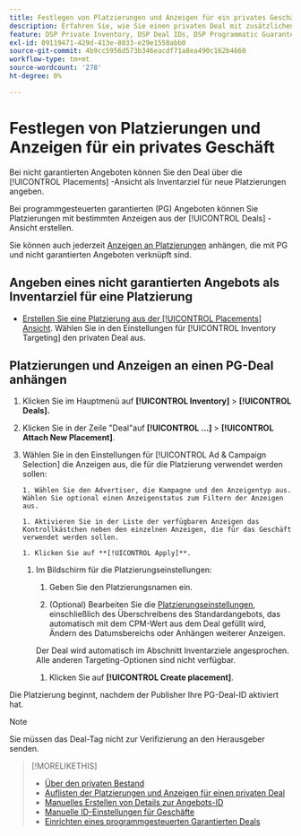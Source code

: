 ```yaml
---
title: Festlegen von Platzierungen und Anzeigen für ein privates Geschäft
description: Erfahren Sie, wie Sie einen privaten Deal mit zusätzlichen Platzierungen und Anzeigen verwenden.
feature: DSP Private Inventory, DSP Deal IDs, DSP Programmatic Guaranteed Deals
exl-id: 09119471-429d-413e-8033-e29e1558abb0
source-git-commit: 4b9cc5956d573b346eacdf71a8ea490c162b4660
workflow-type: tm+mt
source-wordcount: '278'
ht-degree: 0%

---
```


# Festlegen von Platzierungen und Anzeigen für ein privates Geschäft

Bei nicht garantierten Angeboten können Sie den Deal über die [!UICONTROL Placements] -Ansicht als Inventarziel für neue Platzierungen angeben.

Bei programmgesteuerten garantierten (PG) Angeboten können Sie Platzierungen mit bestimmten Anzeigen aus der [!UICONTROL Deals] -Ansicht erstellen.

Sie können auch jederzeit [Anzeigen an Platzierungen](/help/dsp/campaign-management/ads/ad-attach-to-placement.md) anhängen, die mit PG und nicht garantierten Angeboten verknüpft sind.

## Angeben eines nicht garantierten Angebots als Inventarziel für eine Platzierung

* [Erstellen Sie eine Platzierung aus der [!UICONTROL Placements] Ansicht](/help/dsp/campaign-management/placements/placement-create.md). Wählen Sie in den Einstellungen für [!UICONTROL Inventory Targeting] den privaten Deal aus.

## Platzierungen und Anzeigen an einen PG-Deal anhängen

1. Klicken Sie im Hauptmenü auf **[!UICONTROL Inventory]** > **[!UICONTROL Deals].**

1. Klicken Sie in der Zeile &quot;Deal&quot;auf **[!UICONTROL ...]** > **[!UICONTROL Attach New Placement]**.

1. Wählen Sie in den Einstellungen für [!UICONTROL Ad & Campaign Selection] die Anzeigen aus, die für die Platzierung verwendet werden sollen:

       1. Wählen Sie den Advertiser, die Kampagne und den Anzeigentyp aus. Wählen Sie optional einen Anzeigenstatus zum Filtern der Anzeigen aus.
       
       1. Aktivieren Sie in der Liste der verfügbaren Anzeigen das Kontrollkästchen neben den einzelnen Anzeigen, die für das Geschäft verwendet werden sollen.
       
       1. Klicken Sie auf **[!UICONTROL Apply]**.
   
   1. Im Bildschirm für die Platzierungseinstellungen:

      1. Geben Sie den Platzierungsnamen ein.

      1. (Optional) Bearbeiten Sie die [Platzierungseinstellungen](/help/dsp/campaign-management/placements/placement-settings.md), einschließlich des Überschreibens des Standardangebots, das automatisch mit dem CPM-Wert aus dem Deal gefüllt wird, Ändern des Datumsbereichs oder Anhängen weiterer Anzeigen.

      Der Deal wird automatisch im Abschnitt Inventarziele angesprochen. Alle anderen Targeting-Optionen sind nicht verfügbar.

      1. Klicken Sie auf **[!UICONTROL Create placement]**.

Die Platzierung beginnt, nachdem der Publisher Ihre PG-Deal-ID aktiviert hat.

>[!NOTE]
>
> Sie müssen das Deal-Tag nicht zur Verifizierung an den Herausgeber senden.

>[!MORELIKETHIS]
>
>* [Über den privaten Bestand](private-inventory-about.md)
>* [Auflisten der Platzierungen und Anzeigen für einen privaten Deal](/help/dsp/inventory/private-deal-view-placements.md)
>* [Manuelles Erstellen von Details zur Angebots-ID](deal-id-create.md)
>* [Manuelle ID-Einstellungen für Geschäfte](deal-id-settings.md)
>* [Einrichten eines programmgesteuerten Garantierten Deals](programmatic-guaranteed-set-up.md)
